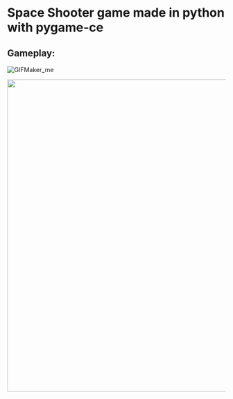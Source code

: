 # Space Shooter game made in python with pygame-ce
## Gameplay:
![GIFMaker_me](https://github.com/user-attachments/assets/502a69dc-927e-4751-bb50-e1426c63d3c6)

<img src="https://github.com/user-attachments/assets/502a69dc-927e-4751-bb50-e1426c63d3c6" height="720" width="1280">
